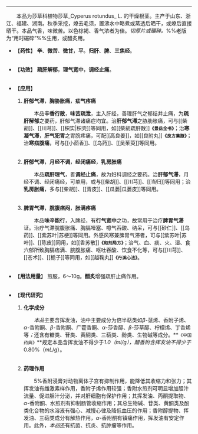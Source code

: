 ---
&emsp;&emsp;本品为莎草科植物莎草_Cyperus rotundus_ L. 的干燥根茎。主产于山东、浙江、福建、湖南。秋季采挖，燎去毛须，置沸水中略煮或蒸透后晒干，或燎后直接晒干。本品气香，味微苦。以色棕褐、香气浓者为佳。<dfn>切厚片或碾碎。</dfn>%%老版为“用时碾碎”%%生用，或醋炙用。

- 【**药性**】
	**辛**、**微苦**、**微甘**，**平**。**归肝**、**脾**、**三焦经**。<br></br>

- 【**功效**】
	**疏肝解郁**，**理气宽中**，**调经止痛**。<br></br>

- 【**应用**】
	1. **肝郁气滞**，**胸胁胀痛**，**疝气疼痛**
		
		&emsp;&emsp;本品**辛香行散**，**味苦疏泄**，主入肝经，善理肝气之郁结并止痛，为**疏肝解郁**之要药，肝郁气滞诸痛症均宜。治**肝郁气滞**之胁肋胀痛，可与[[柴胡]]、[[川芎]]、[[枳实|枳壳]]等同用，如[[柴胡疏肝散]]**`《景岳全书》`**；治**寒凝气滞**，**肝气犯胃**之胃脘疼痛，可配[[高良姜]]，如[[良附丸]]**`《良方集腋》`**；治**寒疝腹痛**，可与[[小茴香]]、[[乌药]]、[[吴茱萸]]等同用。<br></br>
	
	2. **肝郁气滞**，**月经不调**，**经闭痛经**，**乳房胀痛**
		
		&emsp;&emsp;本品**疏肝理气**，善**调经止痛**，故为妇科调经之要药。治**肝郁气滞**，月经不调、经闭痛经，可单用，或与[[柴胡]]、[[川芎]]、[[当归]]等同用；治**乳房胀痛**，多与[[柴胡]]、[[青皮]]、[[瓜蒌|瓜蒌皮]]等同用。<br></br>
	
	3. **脾胃气滞**，**脘腹痞闷**，**胀满疼痛**
		
		&emsp;&emsp;本品**味辛能行**，入脾经，有**行气宽中**之功，故常用于治疗**脾胃气滞**证。治疗气滞脘腹胀痛、胸膈噎塞、噫气吞酸、纳呆，可与[[砂仁]]、[[乌药]]、[[紫苏叶|苏梗]]等同用。外感风寒兼脾胃气滞者，可与[[紫苏叶|苏叶]]、[[陈皮]]同用，如[[香苏散]]**`《和剂局方》`**；治气、血、痰、火、湿、食六郁所致胸膈痞满、脘腹胀痛、呕吐吞酸、饮食不化等，可与[[川芎]]、[[苍术]]、[[栀子]]等同用，如[[越鞠丸]]**`《丹溪心法》`**。<br></br>

- 【**用法用量**】
	煎服，6～10g。**醋炙**增强疏肝止痛作用。<br></br>

- 【**现代研究**】
	1. **化学成分**
		
		&emsp;&emsp;<dfn>本品</dfn>主要含挥发油，油中主要成分为倍半萜类如$β$-蒎烯、香附子烯、$α$-香附酮、$β$-香附酮、广藿香酮、$α$-莎香醇、$β$-莎草醇、柠檬烯、丁香烯等<dfn>；</dfn>还含有糖类、苷类、黄酮类、三萜类、酚类、生物碱等成分。**`《中国药典》`**规定本品含挥发油不得少于<dfn>1.0（$ml/g$），醋香附含挥发油不得少于</dfn>0.80%（$mL/g$）。<br></br>
	
	2. **药理作用**
		
		&emsp;&emsp;5%香附浸膏对动物离体子宫有抑制作用，能降低其收缩力和张力；其挥发油有雌激素样作用，香附子烯作用较强；香附水煎剂可明显增加胆汁流量、促进胆汁分泌，并对肝细胞有保护作用；其挥发油、丙酮提取物、$α$-香附酮、水煎剂有抑制肠管收缩作用；其总生物碱、苷类、黄酮类及酚类化合物的水溶液有强心、减慢心律及降低血压的作用；香附醇提物、挥发油、三萜类成分有解热作用，$α$-香附酮有镇痛作用，挥发油有安定作用。此外，<dfn>本品</dfn>还有抗菌、抗炎、抗肿瘤等作用。